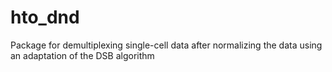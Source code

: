 # hto_dnd
Package for demultiplexing single-cell data after normalizing the data using an adaptation of the DSB algorithm
